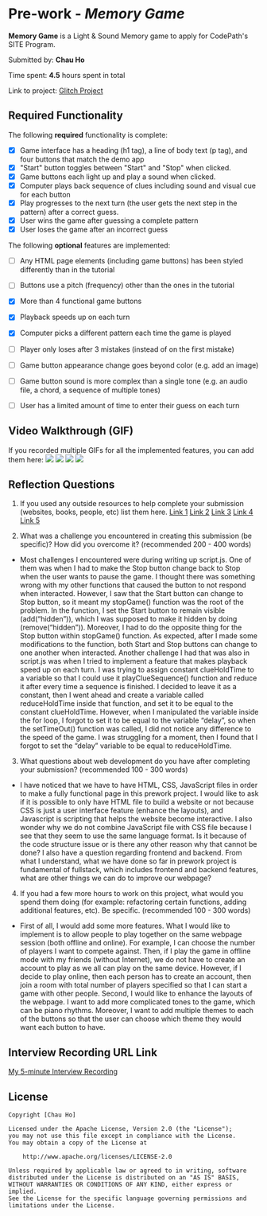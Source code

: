 # Pre-work - *Memory Game*

**Memory Game** is a Light & Sound Memory game to apply for CodePath's SITE Program. 

Submitted by: **Chau Ho**

Time spent: **4.5** hours spent in total

Link to project: [Glitch Project](https://glitch.com/edit/#!/harmless-polarized-dragonfly?path=index.html%3A1%3A0)

## Required Functionality

The following **required** functionality is complete:

* [x] Game interface has a heading (h1 tag), a line of body text (p tag), and four buttons that match the demo app
* [x] "Start" button toggles between "Start" and "Stop" when clicked. 
* [x] Game buttons each light up and play a sound when clicked. 
* [x] Computer plays back sequence of clues including sound and visual cue for each button
* [x] Play progresses to the next turn (the user gets the next step in the pattern) after a correct guess. 
* [x] User wins the game after guessing a complete pattern
* [x] User loses the game after an incorrect guess

The following **optional** features are implemented:

* [ ] Any HTML page elements (including game buttons) has been styled differently than in the tutorial
* [ ] Buttons use a pitch (frequency) other than the ones in the tutorial
* [x] More than 4 functional game buttons
* [x] Playback speeds up on each turn
* [x] Computer picks a different pattern each time the game is played
* [ ] Player only loses after 3 mistakes (instead of on the first mistake)
* [ ] Game button appearance change goes beyond color (e.g. add an image)
* [ ] Game button sound is more complex than a single tone (e.g. an audio file, a chord, a sequence of multiple tones)
* [ ] User has a limited amount of time to enter their guess on each turn


## Video Walkthrough (GIF)

If you recorded multiple GIFs for all the implemented features, you can add them here:
![](https://i.imgur.com/YF95lYE.gif)
![](https://i.imgur.com/KpXDDox.gif)
![](https://i.imgur.com/CIIudIb.gif)
![](https://i.imgur.com/rbMmRTT.gif)

## Reflection Questions
1. If you used any outside resources to help complete your submission (websites, books, people, etc) list them here. 
[Link 1](https://hackernoon.com/how-does-javascripts-math-random-generate-random-numbers-ef0de6a20131)
[Link 2](https://stackoverflow.com/questions/22679445/how-to-have-a-constant-value-for-a-variable-across-many-html-pages-using-javascr)
[Link 3](https://stackoverflow.com/questions/33999948/react-native-attempted-to-assign-to-readonly-property)
[Link 4](https://stackoverflow.com/questions/43787006/typeerror-attempted-to-assign-to-readonly-property-when-typing-in-a-text-fiel)
[Link 5](https://stackoverflow.com/questions/30035932/how-do-i-use-this-javascript-variable-in-html)

2. What was a challenge you encountered in creating this submission (be specific)? How did you overcome it? (recommended 200 - 400 words) 
- Most challenges I encountered were during writing up script.js. One of them was when I had to make the Stop button change back to Stop when the user wants to pause the game. I thought there was something wrong with my other functions that caused the button to not respond when interacted. However, I saw that the Start button can change to Stop button, so it meant my stopGame() function was the root of the problem. In the function, I set the Start button to remain visible (add(“hidden”)), which I was supposed to make it hidden by doing (remove(“hidden”)). Moreover, I had to do the opposite thing for the Stop button within stopGame() function. As expected, after I made some modifications to the function, both Start and Stop buttons can change to one another when interacted. Another challenge I had that was also in script.js was when I tried to implement a feature that makes playback speed up on each turn. I was trying to assign constant clueHoldTime to a variable so that I could use it playClueSequence() function and reduce it after every time a sequence is finished. I decided to leave it as a constant, then I went ahead and create a variable called reduceHoldTime inside that function, and set it to be equal to the constant clueHoldTime. However, when I manipulated the variable inside the for loop, I forgot to set it to be equal to the variable “delay”, so when the setTimeOut() function was called, I did not notice any difference to the speed of the game. I was struggling for a moment, then I found that I forgot to set the “delay” variable to be equal to reduceHoldTime.

3. What questions about web development do you have after completing your submission? (recommended 100 - 300 words) 
- I have noticed that we have to have HTML, CSS, JavaScript files in order to make a fully functional page in this prework project. I would like to ask if it is possible to only have HTML file to build a website or not because CSS is just a user interface feature (enhance the layouts), and Javascript is scripting that helps the website become interactive. I also wonder why we do not combine JavaScript file with CSS file because I see that they seem to use the same language format. Is it because of the code structure issue or is there any other reason why that cannot be done? I also have a question regarding frontend and backend. From what I understand, what we have done so far in prework project is fundamental of fullstack, which includes frontend and backend features, what are other things we can do to improve our webpage?

4. If you had a few more hours to work on this project, what would you spend them doing (for example: refactoring certain functions, adding additional features, etc). Be specific. (recommended 100 - 300 words) 
- First of all, I would add some more features. What I would like to implement is to allow people to play together on the same webpage session (both offline and online). For example, I can choose the number of players I want to compete against. Then, if I play the game in offline mode with my friends (without Internet), we do not have to create an account to play as we all can play on the same device. However, if I decide to play online, then each person has to create an account, then join a room with total number of players specified so that I can start a game with other people. Second, I would like to enhance the layouts of the webpage. I want to add more complicated tones to the game, which can be piano rhythms. Moreover, I want to add multiple themes to each of the buttons so that the user can choose which theme they would want each button to have. 



## Interview Recording URL Link

[My 5-minute Interview Recording](https://drive.google.com/file/d/1g4UmgtArj4vWog5VsEerNgOe3_zPfHSc/view?usp=sharing)


## License

    Copyright [Chau Ho]

    Licensed under the Apache License, Version 2.0 (the "License");
    you may not use this file except in compliance with the License.
    You may obtain a copy of the License at

        http://www.apache.org/licenses/LICENSE-2.0

    Unless required by applicable law or agreed to in writing, software
    distributed under the License is distributed on an "AS IS" BASIS,
    WITHOUT WARRANTIES OR CONDITIONS OF ANY KIND, either express or implied.
    See the License for the specific language governing permissions and
    limitations under the License.